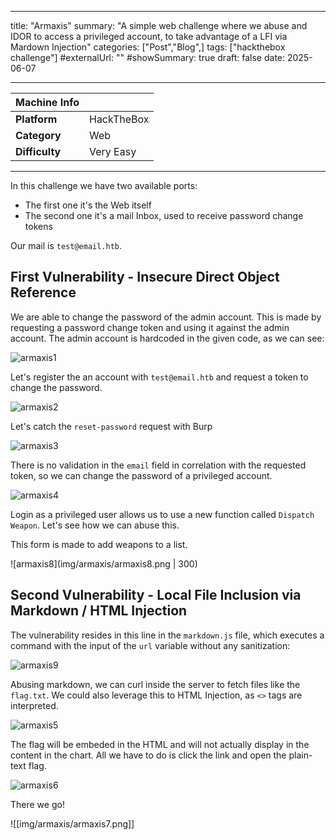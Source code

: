 
---
title: "Armaxis"
summary: "A simple web challenge where we abuse and IDOR to access a privileged account, to take advantage of a LFI via Mardown Injection"
categories: ["Post","Blog",]
tags: ["hackthebox challenge"]
#externalUrl: ""
#showSummary: true
draft: false
date: 2025-06-07

---

| Machine Info   |            |
| -------------- | ---------- |
| **Platform**   | HackTheBox |
| **Category**   | Web        |
| **Difficulty** | Very Easy  |

- - -

In this challenge we have two available ports:

- The first one it's the Web itself
- The second one it's a mail Inbox, used to receive password change tokens

Our mail is `test@email.htb`.

## First Vulnerability - Insecure Direct Object Reference

We are able to change the password of the admin account. This is made by requesting a password change token and using it against the admin account. The admin account is hardcoded in the given code, as we can see:

![armaxis1](img/armaxis/armaxis1.png)

Let's register the an account with `test@email.htb` and request a token to change the password.

![armaxis2](img/armaxis/armaxis2.png)

Let's catch the `reset-password` request with Burp

![armaxis3](img/armaxis/armaxis3.png)

There is no validation in the `email` field in correlation with the requested token, so we can change the password of a privileged account.

![armaxis4](img/armaxis/armaxis4.png)

Login as a privileged user allows us to use a new function called `Dispatch Weapon`. Let's see how we can abuse this.

This form is made to add weapons to a list. 

![armaxis8](img/armaxis/armaxis8.png | 300)

## Second Vulnerability - Local File Inclusion via Markdown / HTML Injection

The vulnerability resides in this line in the `markdown.js` file, which executes a command with the input of the `url` variable without any sanitization:

![armaxis9](img/armaxis/armaxis9.png)

Abusing markdown, we can curl inside the server to fetch files like the `flag.txt`. We could also leverage this to HTML Injection, as `<>` tags are interpreted.

![armaxis5](img/armaxis/armaxis5.png)

The flag will be embeded in the HTML and will not actually display in the content in the chart. All we have to do is click the link and open the plain-text flag.

![armaxis6](img/armaxis/armaxis6.png)

There we go!

![[img/armaxis/armaxis7.png]]